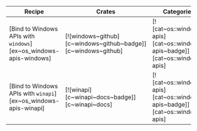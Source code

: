 | Recipe | Crates | Categories |
|--------|--------|------------|
| [Bind to Windows APIs with `windows`][ex~os_windows-apis-windows] | [![windows~github][c~windows~github~badge]][c~windows~github] | [![cat~os::windows-apis][cat~os::windows-apis~badge]][cat~os::windows-apis] |
| [Bind to Windows APIs with `winapi`][ex~os_windows-apis-winapi] | [![winapi][c~winapi~docs~badge]][c~winapi~docs] | [![cat~os::windows-apis][cat~os::windows-apis~badge]][cat~os::windows-apis] |
